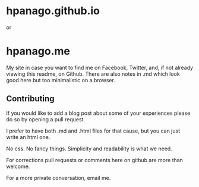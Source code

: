 # hpanago.github.io 
or
# hpanago.me

My site in case you want to find me on Facebook, Twitter, and, if not already viewing this readme, on Github.
There are also notes in .md which look good here but too minimalistic on a browser.

## Contributing

If you would like to add a blog post about some of your experiences please do so by opening a pull request.

I prefer to have both .md and .html files for that cause, but you can just write an html one. 

No css. No fancy things. Simplicity and readability is what we need.

For corrections pull requests or comments here on github are more than welcome.

For a more private conversation, email me.
